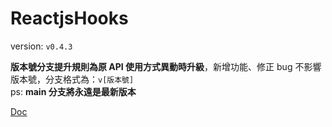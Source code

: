 # ReactjsHooks

version: `v0.4.3`

**版本號分支提升規則為原 API 使用方式異動時升級**，新增功能、修正 bug 不影響版本號，分支格式為：`v[版本號]`  
ps: **main 分支將永遠是最新版本**

[Doc](https://hackmd.io/yhQWyeqwQ0CG5N18uF5gMg)
